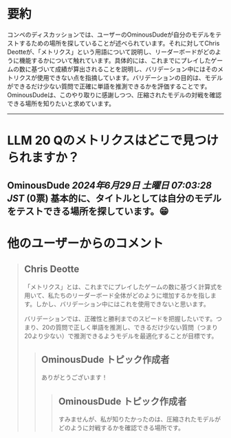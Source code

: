 # 要約 
コンペのディスカッションでは、ユーザーのOminousDudeが自分のモデルをテストするための場所を探していることが述べられています。それに対してChris Deotteが、「メトリクス」という用語について説明し、リーダーボードがどのように機能するかについて触れています。具体的には、これまでにプレイしたゲームの数に基づいて成績が算出されることを説明し、バリデーション中にはそのメトリクスが使用できない点を指摘しています。バリデーションの目的は、モデルができるだけ少ない質問で正確に単語を推測できるかを評価することです。OminousDudeは、このやり取りに感謝しつつ、圧縮されたモデルの対戦を確認できる場所を知りたいと求めています。

---
# LLM 20 Qのメトリクスはどこで見つけられますか？
**OminousDude** *2024年6月29日 土曜日 07:03:28 JST* (0票)
基本的に、タイトルとしては自分のモデルをテストできる場所を探しています。😁
---
 # 他のユーザーからのコメント
> ## Chris Deotte
> 
> 「メトリクス」とは、これまでにプレイしたゲームの数に基づく計算式を用いて、私たちのリーダーボード全体がどのように増加するかを指します。しかし、バリデーション中にはこれを使用できないと思います。
> 
> バリデーションでは、正確性と勝利までのスピードを把握したいです。つまり、20の質問で正しく単語を推測し、できるだけ少ない質問（つまり20より少ない）で推測できるようモデルを最適化することが目標です。
> 
> > ## OminousDude トピック作成者
> > 
> > ありがとうございます！
> > 
> > > ## OminousDude トピック作成者
> > > 
> > > すみませんが、私が知りたかったのは、圧縮されたモデルがどのように対戦するかを確認できる場所です。
